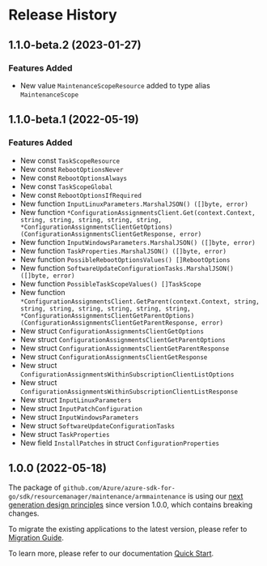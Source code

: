 # Release History

## 1.1.0-beta.2 (2023-01-27)
### Features Added

- New value `MaintenanceScopeResource` added to type alias `MaintenanceScope`


## 1.1.0-beta.1 (2022-05-19)
### Features Added

- New const `TaskScopeResource`
- New const `RebootOptionsNever`
- New const `RebootOptionsAlways`
- New const `TaskScopeGlobal`
- New const `RebootOptionsIfRequired`
- New function `InputLinuxParameters.MarshalJSON() ([]byte, error)`
- New function `*ConfigurationAssignmentsClient.Get(context.Context, string, string, string, string, string, *ConfigurationAssignmentsClientGetOptions) (ConfigurationAssignmentsClientGetResponse, error)`
- New function `InputWindowsParameters.MarshalJSON() ([]byte, error)`
- New function `TaskProperties.MarshalJSON() ([]byte, error)`
- New function `PossibleRebootOptionsValues() []RebootOptions`
- New function `SoftwareUpdateConfigurationTasks.MarshalJSON() ([]byte, error)`
- New function `PossibleTaskScopeValues() []TaskScope`
- New function `*ConfigurationAssignmentsClient.GetParent(context.Context, string, string, string, string, string, string, string, *ConfigurationAssignmentsClientGetParentOptions) (ConfigurationAssignmentsClientGetParentResponse, error)`
- New struct `ConfigurationAssignmentsClientGetOptions`
- New struct `ConfigurationAssignmentsClientGetParentOptions`
- New struct `ConfigurationAssignmentsClientGetParentResponse`
- New struct `ConfigurationAssignmentsClientGetResponse`
- New struct `ConfigurationAssignmentsWithinSubscriptionClientListOptions`
- New struct `ConfigurationAssignmentsWithinSubscriptionClientListResponse`
- New struct `InputLinuxParameters`
- New struct `InputPatchConfiguration`
- New struct `InputWindowsParameters`
- New struct `SoftwareUpdateConfigurationTasks`
- New struct `TaskProperties`
- New field `InstallPatches` in struct `ConfigurationProperties`


## 1.0.0 (2022-05-18)

The package of `github.com/Azure/azure-sdk-for-go/sdk/resourcemanager/maintenance/armmaintenance` is using our [next generation design principles](https://azure.github.io/azure-sdk/general_introduction.html) since version 1.0.0, which contains breaking changes.

To migrate the existing applications to the latest version, please refer to [Migration Guide](https://aka.ms/azsdk/go/mgmt/migration).

To learn more, please refer to our documentation [Quick Start](https://aka.ms/azsdk/go/mgmt).
